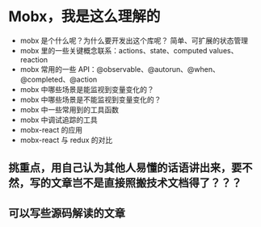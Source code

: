 # Mobx，我是这么理解的

- mobx 是个什么呢？为什么要开发出这个库呢？
  简单、可扩展的状态管理
- mobx 里的一些关键概念联系：actions、state、computed values、reaction
- mobx 常用的一些 API：@observable、@autorun、@when、@completed、@action
- mobx 中哪些场景是能监视到变量变化的？
- mobx 中哪些场景是不能监视到变量变化的？
- mobx 中一些常用到的工具函数
- mobx 中调试追踪的工具
- mobx-react 的应用
- mobx-react 与 redux 的对比

## 挑重点，用自己认为其他人易懂的话语讲出来，要不然，写的文章岂不是直接照搬技术文档得了？？？

## 可以写些源码解读的文章
